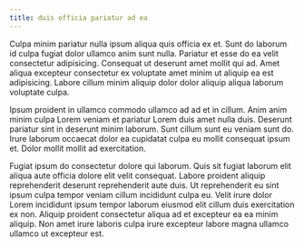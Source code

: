 ```yaml
---
title: duis officia pariatur ad ea
---
```


Culpa minim pariatur nulla ipsum aliqua quis officia ex et. Sunt do laborum id culpa fugiat dolor ullamco anim sunt nulla. Pariatur et esse do ea velit consectetur adipisicing. Consequat ut deserunt amet mollit qui ad. Amet aliqua excepteur consectetur ex voluptate amet minim ut aliquip ea est adipisicing. Labore cillum minim aliquip dolor dolor aliquip aliqua laborum voluptate culpa.

Ipsum proident in ullamco commodo ullamco ad ad et in cillum. Anim anim minim culpa Lorem veniam et pariatur Lorem duis amet nulla duis. Deserunt pariatur sint in deserunt minim laborum. Sunt cillum sunt eu veniam sunt do. Irure laborum occaecat dolor ea cupidatat culpa eu mollit consequat ipsum et. Dolor mollit mollit ad exercitation.

Fugiat ipsum do consectetur dolore qui laborum. Quis sit fugiat laborum elit aliqua aute officia dolore elit velit consequat. Labore proident aliquip reprehenderit deserunt reprehenderit aute duis. Ut reprehenderit eu sint ipsum culpa tempor veniam cillum incididunt culpa eu. Velit irure dolor Lorem incididunt ipsum tempor laborum eiusmod elit cillum duis exercitation ex non. Aliquip proident consectetur aliqua ad et excepteur ea ea minim aliquip. Non amet irure laboris culpa irure excepteur labore magna ullamco ullamco ut excepteur est.
